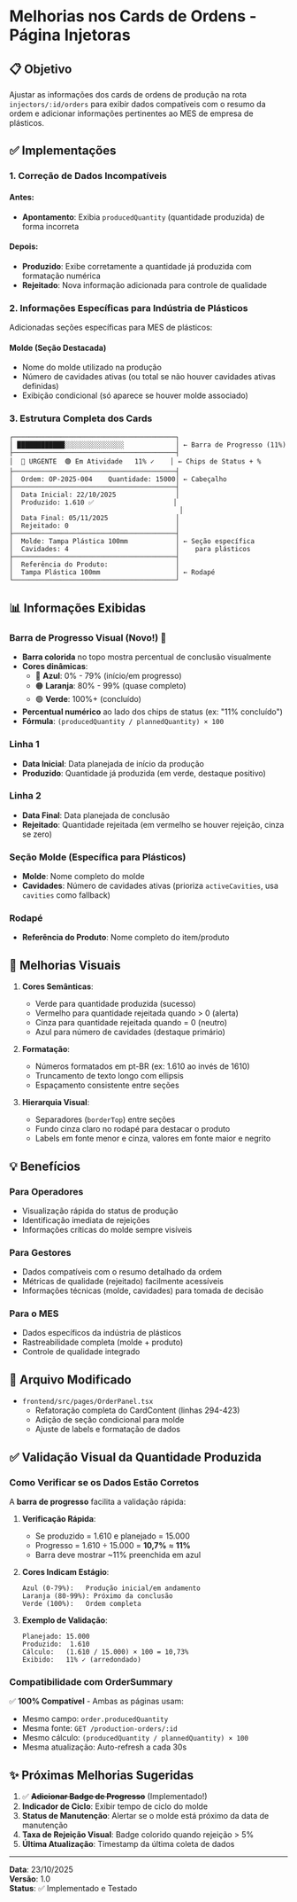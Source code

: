 # Melhorias nos Cards de Ordens - Página Injetoras

## 📋 Objetivo
Ajustar as informações dos cards de ordens de produção na rota `injectors/:id/orders` para exibir dados compatíveis com o resumo da ordem e adicionar informações pertinentes ao MES de empresa de plásticos.

## ✅ Implementações

### 1. Correção de Dados Incompatíveis

#### Antes:
- **Apontamento**: Exibia `producedQuantity` (quantidade produzida) de forma incorreta

#### Depois:
- **Produzido**: Exibe corretamente a quantidade já produzida com formatação numérica
- **Rejeitado**: Nova informação adicionada para controle de qualidade

### 2. Informações Específicas para Indústria de Plásticos

Adicionadas seções específicas para MES de plásticos:

#### **Molde (Seção Destacada)**
- Nome do molde utilizado na produção
- Número de cavidades ativas (ou total se não houver cavidades ativas definidas)
- Exibição condicional (só aparece se houver molde associado)

### 3. Estrutura Completa dos Cards

```
┌─────────────────────────────────────────┐
│ ████████████░░░░░░░░░░░░░░░             │ ← Barra de Progresso (11%)
├─────────────────────────────────────────┤
│  🔴 URGENTE  🟢 Em Atividade   11% ✓    │ ← Chips de Status + %
├─────────────────────────────────────────┤
│  Ordem: OP-2025-004    Quantidade: 15000│ ← Cabeçalho
├─────────────────────────────────────────┤
│  Data Inicial: 22/10/2025               │
│  Produzido: 1.610 ✅                    │
│                                          │
│  Data Final: 05/11/2025                 │
│  Rejeitado: 0                           │
├─────────────────────────────────────────┤
│  Molde: Tampa Plástica 100mm            │ ← Seção específica
│  Cavidades: 4                           │    para plásticos
├─────────────────────────────────────────┤
│  Referência do Produto:                 │
│  Tampa Plástica 100mm                   │ ← Rodapé
└─────────────────────────────────────────┘
```

## 📊 Informações Exibidas

### Barra de Progresso Visual (Novo!) 🎯
- **Barra colorida** no topo mostra percentual de conclusão visualmente
- **Cores dinâmicas**:
  - 🔵 **Azul**: 0% - 79% (início/em progresso)
  - 🟠 **Laranja**: 80% - 99% (quase completo)
  - 🟢 **Verde**: 100%+ (concluído)
- **Percentual numérico** ao lado dos chips de status (ex: "11% concluído")
- **Fórmula**: `(producedQuantity / plannedQuantity) × 100`

### Linha 1
- **Data Inicial**: Data planejada de início da produção
- **Produzido**: Quantidade já produzida (em verde, destaque positivo)

### Linha 2
- **Data Final**: Data planejada de conclusão
- **Rejeitado**: Quantidade rejeitada (em vermelho se houver rejeição, cinza se zero)

### Seção Molde (Específica para Plásticos)
- **Molde**: Nome completo do molde
- **Cavidades**: Número de cavidades ativas (prioriza `activeCavities`, usa `cavities` como fallback)

### Rodapé
- **Referência do Produto**: Nome completo do item/produto

## 🎨 Melhorias Visuais

1. **Cores Semânticas**:
   - Verde para quantidade produzida (sucesso)
   - Vermelho para quantidade rejeitada quando > 0 (alerta)
   - Cinza para quantidade rejeitada quando = 0 (neutro)
   - Azul para número de cavidades (destaque primário)

2. **Formatação**:
   - Números formatados em pt-BR (ex: 1.610 ao invés de 1610)
   - Truncamento de texto longo com ellipsis
   - Espaçamento consistente entre seções

3. **Hierarquia Visual**:
   - Separadores (`borderTop`) entre seções
   - Fundo cinza claro no rodapé para destacar o produto
   - Labels em fonte menor e cinza, valores em fonte maior e negrito

## 💡 Benefícios

### Para Operadores
- Visualização rápida do status de produção
- Identificação imediata de rejeições
- Informações críticas do molde sempre visíveis

### Para Gestores
- Dados compatíveis com o resumo detalhado da ordem
- Métricas de qualidade (rejeitado) facilmente acessíveis
- Informações técnicas (molde, cavidades) para tomada de decisão

### Para o MES
- Dados específicos da indústria de plásticos
- Rastreabilidade completa (molde + produto)
- Controle de qualidade integrado

## 📁 Arquivo Modificado

- `frontend/src/pages/OrderPanel.tsx`
  - Refatoração completa do CardContent (linhas 294-423)
  - Adição de seção condicional para molde
  - Ajuste de labels e formatação de dados

## ✅ Validação Visual da Quantidade Produzida

### Como Verificar se os Dados Estão Corretos

A **barra de progresso** facilita a validação rápida:

1. **Verificação Rápida**: 
   - Se produzido = 1.610 e planejado = 15.000
   - Progresso = 1.610 ÷ 15.000 = **10,7%** ≈ **11%**
   - Barra deve mostrar ~11% preenchida em azul

2. **Cores Indicam Estágio**:
   ```
   Azul (0-79%):   Produção inicial/em andamento
   Laranja (80-99%): Próximo da conclusão
   Verde (100%):   Ordem completa
   ```

3. **Exemplo de Validação**:
   ```
   Planejado: 15.000
   Produzido:  1.610
   Cálculo:   (1.610 / 15.000) × 100 = 10,73%
   Exibido:   11% ✓ (arredondado)
   ```

### Compatibilidade com OrderSummary

✅ **100% Compatível** - Ambas as páginas usam:
- Mesmo campo: `order.producedQuantity`
- Mesma fonte: `GET /production-orders/:id`
- Mesmo cálculo: `(producedQuantity / plannedQuantity) × 100`
- Mesma atualização: Auto-refresh a cada 30s

## ✨ Próximas Melhorias Sugeridas

1. ✅ ~~**Adicionar Badge de Progresso**~~ (Implementado!)
2. **Indicador de Ciclo**: Exibir tempo de ciclo do molde
3. **Status de Manutenção**: Alertar se o molde está próximo da data de manutenção
4. **Taxa de Rejeição Visual**: Badge colorido quando rejeição > 5%
5. **Última Atualização**: Timestamp da última coleta de dados

---
**Data**: 23/10/2025  
**Versão**: 1.0  
**Status**: ✅ Implementado e Testado

